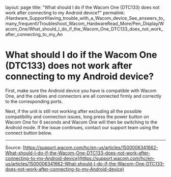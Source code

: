 layout: page
title: "What should I do if the Wacom One (DTC133) does not work after connecting to my Android device?"
permalink: /Hardware_SupportHaving_trouble_with_a_Wacom_device_See_answers_to_many_frequentl/Troubleshoot_Wacom_HardwareRead_More/Pen_Display/Wacom_One/What_should_I_do_if_the_Wacom_One_DTC133_does_not_work_after_connecting_to_my_An

# What should I do if the Wacom One (DTC133) does not work after connecting to my Android device?

First, make sure the Android device you have is compatible with Wacom One, and the cables and connectors are all connected firmly and correctly to the corresponding ports.  


Next, if the unit is still not working after excluding all the possible compatibility and connection issues, long press the power button on Wacom One for 6 seconds and Wacom One will then be switching to the Android mode. If the issue continues, contact our support team using the connect button below.

---
Source: [https://support.wacom.com/hc/en-us/articles/1500006341662-What-should-I-do-if-the-Wacom-One-DTC133-does-not-work-after-connecting-to-my-Android-device](https://support.wacom.com/hc/en-us/articles/1500006341662-What-should-I-do-if-the-Wacom-One-DTC133-does-not-work-after-connecting-to-my-Android-device)
